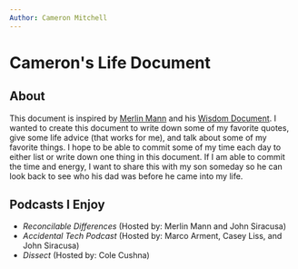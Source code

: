 ```yaml
---
Author: Cameron Mitchell
---
```


<!-- Date of First Entry: 10/16/2023  --> 

# Cameron's Life Document


## **About**

This document is inspired by [Merlin Mann](https://hotdogsladies.omg.lol/) and his [Wisdom Document](https://github.com/merlinmann/wisdom/blob/master/wisdom.md). I wanted to create this document to write down some of my favorite quotes, give some life advice (that works for me), and talk about some of my favorite things. I hope to be able to commit some of my time each day to either list or write down one thing in this document. If I am able to commit the time and energy, I want to share this with my son someday so he can look back to see who his dad was before he came into my life. 

## Podcasts I Enjoy
- *Reconcilable Differences* (Hosted by: Merlin Mann and John Siracusa)
- *Accidental Tech Podcast* (Hosted by: Marco Arment, Casey Liss, and John Siracusa)
- *Dissect* (Hosted by: Cole Cushna)